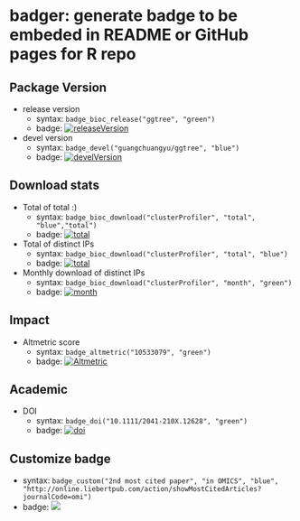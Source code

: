 <!-- README.md is generated from README.Rmd. Please edit that file -->
badger: generate badge to be embeded in README or GitHub pages for R repo
=========================================================================

Package Version
---------------

-   release version
    -   syntax: `badge_bioc_release("ggtree", "green")`
    -   badge: [![releaseVersion](https://img.shields.io/badge/release%20version-1.6.10-green.svg?style=flat)](https://bioconductor.org/packages/ggtree)
-   devel version
    -   syntax: `badge_devel("guangchuangyu/ggtree", "blue")`
    -   badge: [![develVersion](https://img.shields.io/badge/devel%20version-1.7.9-blue.svg?style=flat)](https://github.com/guangchuangyu/ggtree)

Download stats
--------------

-   Total of total :)
    -   syntax: `badge_bioc_download("clusterProfiler", "total", "blue","total")`
    -   badge: [![total](https://img.shields.io/badge/downloads-69341/total-blue.svg?style=flat)](https://bioconductor.org/packages/stats/bioc/clusterProfiler)
-   Total of distinct IPs
    -   syntax: `badge_bioc_download("clusterProfiler", "total", "blue")`
    -   badge: [![total](https://img.shields.io/badge/downloads-34261/total-blue.svg?style=flat)](https://bioconductor.org/packages/stats/bioc/clusterProfiler)
-   Monthly download of distinct IPs
    -   syntax: `badge_bioc_download("clusterProfiler", "month", "green")`
    -   badge: [![month](https://img.shields.io/badge/downloads-1401/month-green.svg?style=flat)](https://bioconductor.org/packages/stats/bioc/clusterProfiler)

Impact
------

-   Altmetric score
    -   syntax: `badge_altmetric("10533079", "green")`
    -   badge: [![Altmetric](https://img.shields.io/badge/Altmetric-352-green.svg?style=flat)](https://www.altmetric.com/details/10533079)

Academic
--------

-   DOI
    -   syntax: `badge_doi("10.1111/2041-210X.12628", "green")`
    -   badge: [![doi](https://img.shields.io/badge/doi-10.1111/2041--210X.12628-green.svg?style=flat)](http://dx.doi.org/10.1111/2041-210X.12628)

Customize badge
---------------

-   syntax: `badge_custom("2nd most cited paper", "in OMICS", "blue",       "http://online.liebertpub.com/action/showMostCitedArticles?journalCode=omi")`
-   badge: [![](https://img.shields.io/badge/2nd%20most%20cited%20paper-in%20OMICS-blue.svg?style=flat)](http://online.liebertpub.com/action/showMostCitedArticles?journalCode=omi)
